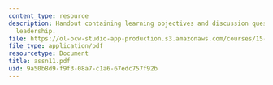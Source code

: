 ```yaml
---
content_type: resource
description: Handout containing learning objectives and discussion questions on global
  leadership.
file: https://ol-ocw-studio-app-production.s3.amazonaws.com/courses/15-220-global-strategy-and-organization-spring-2008/9a50b8d9f9f308a7c1a667edc757f92b_assn11.pdf
file_type: application/pdf
resourcetype: Document
title: assn11.pdf
uid: 9a50b8d9-f9f3-08a7-c1a6-67edc757f92b
---
```

